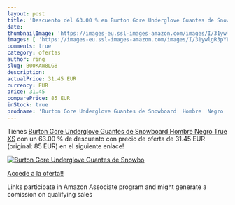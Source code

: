 ```yaml
---
layout: post
title: 'Descuento del 63.00 % en Burton Gore Underglove Guantes de Snowbo'
date: 
thumbnailImage: 'https://images-eu.ssl-images-amazon.com/images/I/31ywlgR3pYL._SL200_.jpg'
images: [ 'https://images-eu.ssl-images-amazon.com/images/I/31ywlgR3pYL._SL200_.jpg' ]
comments: true
category: ofertas
author: ring
slug: B00KAW8LG8
description:
actualPrice: 31.45 EUR
currency: EUR
price: 31.45
comparePrice: 85 EUR
inStock: true
prodname: 'Burton Gore Underglove Guantes de Snowboard  Hombre  Negro  True   XS'
---
```


Tienes [Burton Gore Underglove Guantes de Snowboard  Hombre  Negro  True   XS](https://www.amazon.es/dp/B00KAW8LG8/?tag=tolees-21) con un 63.00 % de descuento con precio de oferta de 31.45 EUR (original: 85 EUR) en el siguiente enlace!

[![Burton Gore Underglove Guantes de Snowbo](https://images-eu.ssl-images-amazon.com/images/I/31ywlgR3pYL._SL200_.jpg)](https://www.amazon.es/dp/B00KAW8LG8/?tag=tolees-21)

[Accede a la oferta!!](https://www.amazon.es/dp/B00KAW8LG8/?tag=tolees-21)

Links participate in Amazon Associate program and might generate a comission on qualifying sales


